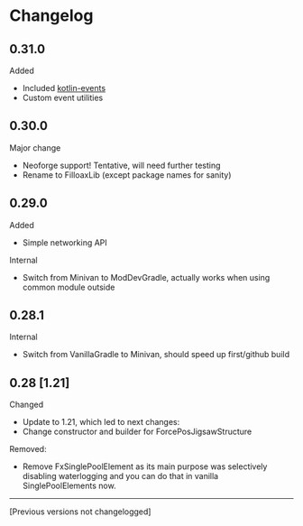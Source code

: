 # Changelog

## 0.31.0

Added
- Included [kotlin-events](https://github.com/svby/kotlin-events)
- Custom event utilities

## 0.30.0

Major change
- Neoforge support! Tentative, will need further testing
- Rename to FilloaxLib (except package names for sanity)

## 0.29.0

Added
- Simple networking API

Internal
- Switch from Minivan to ModDevGradle, actually works when using common module outside

## 0.28.1

Internal
- Switch from VanillaGradle to Minivan, should speed up first/github build

## 0.28 [1.21]

Changed
- Update to 1.21, which led to next changes:
- Change constructor and builder for ForcePosJigsawStructure

Removed:
- Remove FxSinglePoolElement as its main purpose was selectively disabling waterlogging
and you can do that in vanilla SinglePoolElements now.

---

[Previous versions not changelogged]